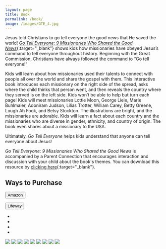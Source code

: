 ```yaml
---
layout: page
title: Book
permalink: /book/
image: /images/GTE_4.jpg
---
```

Jesus told Christians to go tell everyone the good news that He saved the world! [*Go Tell Everyone: 9 Missionaries Who Shared the Good News*](https://amzn.to/480Oieo){:target="_blank"} shows kids how missionaries have obeyed Jesus’s command to tell everyone throughout history. Beginning with the Great Commission, Christians have always followed the command to “Go tell everyone!”

Kids will learn about how missionaries used their talents to connect with people all over the world and share the gospel with them. This interactive book introduces each missionary on the right side of the spread, asks where the child thinks that person went, and then reveals the country where they served is on the left side. Kids won’t be able to help but turn each page! Kids will meet missionaries Lottie Moon, George Liele, Marie Buhlmaier, Adoniram Judson, Lilias Trotter, William Carey, Betty Greene, Lough Ah Fook, and Betsy Stockton. The illustrations are bright, and the missionaries are adorable. Kids will learn a fact about each country and the missionaries who are diverse in gender, ethnicity, and country of origin. The book even shares about a missionary to the USA.

Ultimately, *Go Tell Everyone* helps kids understand that anyone can tell everyone about Jesus!

*Go Tell Everyone: 9 Missionaries Who Shared the Good News* is accompanied by a Parent Connection that encourages interaction and discussion with your child about the book's themes. You can download this resource by [clicking here](https://www.lifeway.com/en/product/go-tell-everyone-P005845740){:target="_blank"}.

## Ways to Purchase

<div class="form__group">
<form action="https://amzn.to/49mij9x" target="blank">
      <button class="button button--primary" type="submit" data-inline="true">Amazon</button>
</form>
</div>
<div class="form__group">
<form action="https://www.lifeway.com/en/product/go-tell-everyone-P005845740" target="blank">
      <button class="button button--primary" type="submit" data-inline="true">Lifeway</button>
</form>
</div>

 <div class="post__share">
      <ul class="share__list list-reset">
        <li class="share__item">
          <a class="share__link share__twitter" href="https://twitter.com/intent/tweet?text=Charlie%20and%20the%20Preschool%20Prodigal%20(Crossway,%202024)&amp;url=https://meredithcook.net/review-charlie-and-the-preschool-prodigal" onclick="window.open(this.href, 'pop-up', 'left=20,top=20,width=500,height=500,toolbar=1,resizable=0'); return false;" title="Share on Twitter" rel="nofollow"><i class="ion ion-logo-twitter"></i></a>
        </li>
        <li class="share__item">
          <a class="share__link share__facebook" href="https://www.facebook.com/sharer/sharer.php?u=https://meredithcook.net/review-charlie-and-the-preschool-prodigal" onclick="window.open(this.href, 'pop-up', 'left=20,top=20,width=500,height=500,toolbar=1,resizable=0'); return false;" title="Share on Facebook" rel="nofollow"><i class="ion ion-logo-facebook"></i></a>
        </li>
        <li class="share__item">
          <a class="share__link share__pinterest" href="http://pinterest.com/pin/create/button/?url=https://meredithcook.net/review-charlie-and-the-preschool-prodigal&amp;media=https://meredithcook.net/images/kidbookreview.jpg&amp;description=Charlie%20and%20the%20Preschool%20Prodigal%20(Crossway,%202024)" onclick="window.open(this.href, 'pop-up', 'left=20,top=20,width=900,height=500,toolbar=1,resizable=0'); return false;" title="Share on Pinterest" rel="nofollow"><i class="ion ion-logo-pinterest"></i></a>
        </li>
        <li class="share__item">
          <a class="share__link share__linkedin" href="https://www.linkedin.com/shareArticle?mini=true&amp;url=https://meredithcook.net/review-charlie-and-the-preschool-prodigal&amp;title=Charlie%20and%20the%20Preschool%20Prodigal%20(Crossway,%202024)&amp;summary=My%20review%20of%20%22Charlie%20and%20the%20Preschool%20Prodigal%22%20by%20Ginger%20Blomberg.&amp;source=Meredith%20Cook" onclick="window.open(this.href, 'pop-up', 'left=20,top=20,width=500,height=500,toolbar=1,resizable=0'); return false;" title="Share on LinkedIn" rel="nofollow"><i class="ion ion-logo-linkedin"></i></a>
        </li>
      </ul>
    </div>


<div class="gallery-box">
  <div class="gallery">
    <img src="/images/GTE_1.jpg">
    <img src="/images/GTE_10.jpg">
    <img src="/images/GTE_11.jpg">
    <img src="/images/GTE_12.jpg">
    <img src="/images/GTE_13.jpg">
    <img src="/images/GTE_14.jpg">
    <img src="/images/GTE_15.jpg">
    <img src="/images/GTE_16.jpg">
    <img src="/images/GTE_18.jpg">
  </div>
</div>
